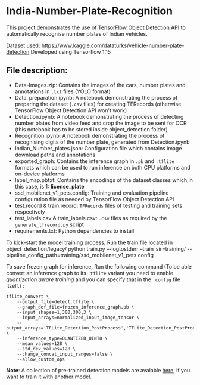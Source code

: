 # India-Number-Plate-Recognition
This project demonstrates the use of [TensorFlow Object Detection API](https://github.com/tensorflow/models/tree/master/research/object_detection) to automatically recognise number plates of Indian vehicles.

Dataset used: https://www.kaggle.com/dataturks/vehicle-number-plate-detection
Developed using Tensorflow 1.15

## File description:

- Data-Images.zip: Contains the images of the cars, number plates and annotations in `.txt` files (YOLO format)
- Data_preparation.ipynb: A notebook demonstrating the process of preparing the dataset (`.csv` files) for creating TFRecords (otherwise TensorFlow Object Detection API won't work)
- Detection.ipynb: A notebook demonstrating the process of detecting number plates from video feed and crop the image to be sent for OCR (this notebook has to be stored inside object_detection folder)
- Recognition.ipynb: A notebook demonstrating the process of recognising digits of the number plate, generated from Detection.ipynb
- Indian_Number_plates.json: Configuration file which contains image download paths and annotations
- exported_graph: Contains the inference graph in `.pb` and `.tflite` formats which can be used to run inference on both CPU platforms and on-device platforms
- label_map.pbtxt: Contains the encodings of the dataset classes which,in this case, is 1: **license_plate**
- ssd_mobilenet_v1_pets.config: Training and evaluation pipeline configuration file as needed by TensorFlow Object Detection API
- test.record & train.record: `TFRecords` files of testing and training sets respectively
- test_labels.csv & train_labels.csv: `.csv` files as required by the `generate_tfrecord.py` script
- requirements.txt: Python dependencies to install


To kick-start the model training process, Run the train file located in object_detection/legacy/
python train.py –-logtostderr –train_sir=training/ --pipeline_config_path=training/ssd_mobilenet_v1_pets.config

To save frozen graph for inference, Run the following command (To be able convert an inference graph to its `.tflite` variant you need to enable _quantization aware training_ and you can specify that in the `.config` file itself.) :
```
tflite_convert \
    --output_file=detect.tflite \
    --graph_def_file=frozen_inference_graph.pb \
    --input_shapes=1,300,300,3 \
    --input_arrays=normalized_input_image_tensor \
    --output_arrays='TFLite_Detection_PostProcess','TFLite_Detection_PostProcess:1','TFLite_Detection_PostProcess:2','TFLite_Detection_PostProcess:3'  \
    --inference_type=QUANTIZED_UINT8 \
    --mean_values=128 \
    --std_dev_values=128 \
    --change_concat_input_ranges=false \
    --allow_custom_ops
```
    
**Note**: A collection of pre-trained detection models are avaiable [here](https://github.com/tensorflow/models/blob/master/research/object_detection/g3doc/detection_model_zoo.md), if you want to train it with another model.
